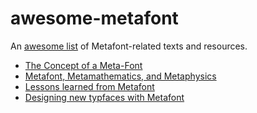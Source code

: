 # awesome-metafont

An [awesome list](https://github.com/topics/awesome-list) of Metafont-related texts and resources.

- [The Concept of a Meta-Font](http://visiblelanguagejournal.com/issue/61/article/748)
- [Metafont, Metamathematics, and Metaphysics](http://visiblelanguagejournal.com/issue/64/article/769)
- [Lessons learned from Metafont](http://visiblelanguagejournal.com/issue/73/article/91)
- [Designing new typfaces with Metafont](https://drive.google.com/file/d/0BySmGlFeLGHZUjlRMDQwM2RYZ1k/view)
